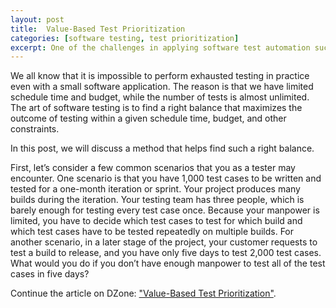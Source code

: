 ```yaml
---
layout: post
title:  Value-Based Test Prioritization
categories: [software testing, test prioritization]
excerpt: One of the challenges in applying software test automation successfully in your projects is to select the appropriate automated testing tool or framework. It is a challenging decision, as you have many tools to choose from and a number of requirements to satisfy, and automated testing tools may have hidden problems that you overlook at the time of making the decision.
---
```


We all know that it is impossible to perform exhausted testing in practice even with a small software application. The reason is that we have limited schedule time and budget, while the number of tests is almost unlimited. The art of software testing is to find a right balance that maximizes the outcome of testing within a given schedule time, budget, and other constraints. 

In this post, we will discuss a method that helps find such a right balance. 

First, let’s consider a few common scenarios that you as a tester may encounter. One scenario is that you have 1,000 test cases to be written and tested for a one-month iteration or sprint. Your project produces many builds during the iteration. Your testing team has three people, which is barely enough for testing every test case once. Because your manpower is limited, you have to decide which test cases to test for which build and which test cases have to be tested repeatedly on multiple builds. For another scenario, in a later stage of the project, your customer requests to test a build to release, and you have only five days to test 2,000 test cases. What would you do if you don’t have enough manpower to test all of the test cases in five days?

Continue the article on DZone: ["Value-Based Test Prioritization"](https://dzone.com/articles/value-based-test-prioritization). 
